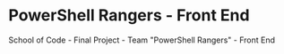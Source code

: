 # PowerShell Rangers - Front End

School of Code - Final Project - Team "PowerShell Rangers" - Front End
